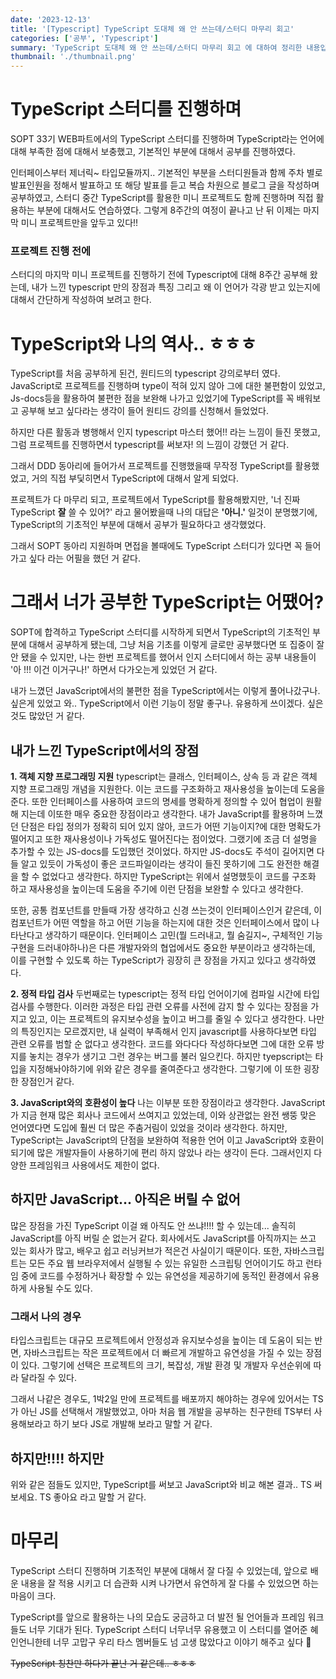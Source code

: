 ```yaml
---
date: '2023-12-13'
title: '[Typescript] TypeScript 도대체 왜 안 쓰는데/스터디 마무리 회고'
categories: ['공부', 'Typescript']
summary: 'TypeScript 도대체 왜 안 쓰는데/스터디 마무리 회고 에 대하여 정리한 내용입니다.'
thumbnail: './thumbnail.png'
---
```


# TypeScript 스터디를 진행하며

SOPT 33기 WEB파트에서의 TypeScript 스터디를 진행하며 TypeScript라는 언어에 대해 부족한 점에 대해서 보충했고, 기본적인 부분에 대해서 공부를 진행하였다.

인터페이스부터 제너릭~ 타입모듈까지.. 기본적인 부분을 스터디원들과 함께 주차 별로 발표인원을 정해서 발표하고 또 해당 발표를 듣고 복습 차원으로 블로그 글을 작성하며 공부하였고, 스터디 중간 TypeScript를 활용한 미니 프로젝트도 함께 진행하며 직접 활용하는 부분에 대해서도 연습하였다. 그렇게 8주간의 여정이 끝나고 난 뒤 이제는 마지막 미니 프로젝트만을 앞두고 있다!!

### 프로젝트 진행 전에

스터디의 마지막 미니 프로젝트를 진행하기 전에 Typescript에 대해 8주간 공부해 왔는데, 내가 느낀 typescript 만의 장점과 특징 그리고 왜 이 언어가 각광 받고 있는지에 대해서 간단하게 작성하여 보려고 한다.

# TypeScript와 나의 역사.. ㅎㅎㅎ

TypeScript를 처음 공부하게 된건, 원티드의 typescript 강의로부터 였다.
JavaScript로 프로젝트를 진행하며 type이 적혀 있지 않아 그에 대한 불편함이 있었고, Js-docs등을 활용하여 불편한 점을 보완해 나가고 있었기에 TypeScript를 꼭 배워보고 공부해 보고 싶다라는 생각이 들어 원티드 강의를 신청해서 들었었다.

하지만 다른 활동과 병행해서 인지 typescript 마스터 했어!! 라는 느낌이 들진 못했고, 그럼 프로젝트를 진행하면서 typescript를 써보자! 의 느낌이 강했던 거 같다.

그래서 DDD 동아리에 들어가서 프로젝트를 진행했을때 무작정 TypeScript를 활용했었고, 거의 직접 부딫히면서 TypeScript에 대해서 알게 되었다.

프로젝트가 다 마무리 되고, 프로젝트에서 TypeScript를 활용해봤지만, '너 진짜 TypeScript **잘** 쓸 수 있어?' 라고 물어봤을때 나의 대답은 **'아니.'** 일것이 분명했기에, TypeScript의 기초적인 부분에 대해서 공부가 필요하다고 생각했었다.

그래서 SOPT 동아리 지원하며 면접을 볼때에도 TypeScript 스터디가 있다면 꼭 들어가고 싶다 라는 어필을 했던 거 같다.

# 그래서 너가 공부한 TypeScript는 어땠어?

SOPT에 합격하고 TypeScript 스터디를 시작하게 되면서 TypeScript의 기초적인 부분에 대해서 공부하게 됐는데,
그냥 처음 기초를 이렇게 글로만 공부했다면 또 집중이 잘 안 됐을 수 있지만, 나는 한번 프로젝트를 했어서 인지 스터디에서 하는 공부 내용들이 '아 !!! 이건 이거구나!' 하면서 다가오는게 있었던 거 같다.

내가 느꼈던 JavaScript에서의 불편한 점을 TypeScript에서는 이렇게 풀어나갔구나. 싶은게 있었고 와.. TypeScript에서 이런 기능이 정말 좋구나. 유용하게 쓰이겠다. 싶은 것도 많았던 거 같다.

## 내가 느낀 TypeScript에서의 장점

**1. 객체 지향 프로그래밍 지원**
typescript는 클래스, 인터페이스, 상속 등 과 같은 객체 지향 프로그래밍 개념을 지원한다. 이는 코드를 구조화하고 재사용성을 높이는데 도움을 준다. 또한 인터페이스를 사용하여 코드의 명세를 명확하게 정의할 수 있어 협업이 원활해 지는데 이또한 매우 중요한 장점이라고 생각한다.
내가 JavaScript를 활용하며 느꼈던 단점은 타입 정의가 정확히 되어 있지 않아, 코드가 어떤 기능이지?에 대한 명확도가 떨어지고 또한 재사용성이나 가독성도 떨어진다는 점이었다. 그랬기에 조금 더 설명을 추가할 수 있는 JS-docs를 도입했던 것이었다.
하지만 JS-docs도 주석이 길어지면 다들 알고 있듯이 가독성이 좋은 코드파일이라는 생각이 들진 못하기에 그도 완전한 해결을 할 수 없었다고 생각한다.
하지만 TypeScript는 위에서 설명했듯이 코드를 구조화 하고 재사용성을 높이는데 도움을 주기에 이런 단점을 보완할 수 있다고 생각한다.

또한, 공통 컴포넌트를 만들때 가장 생각하고 신경 쓰는것이 인터페이스인거 같은데, 이 컴포넌트가 어떤 역할을 하고 어떤 기능을 하는지에 대한 것은 인터페이스에서 많이 나타난다고 생각하기 때문이다. 인터페이스 고민(뭘 드러내고, 뭘 숨길지~, 구체적인 기능 구현을 드러내야하나)은 다른 개발자와의 협업에서도 중요한 부분이라고 생각하는데, 이를 구현할 수 있도록 하는 TypeScript가 굉장히 큰 장점을 가지고 있다고 생각하였다.

**2. 정적 타입 검사**
두번째로는 typescript는 정적 타입 언어이기에 컴파일 시간에 타입 검사를 수행한다. 이러한 과정은 타입 관련 오류를 사전에 감지 할 수 있다는 장점을 가지고 있고, 이는 프로젝트의 유지보수성을 높이고 버그를 줄일 수 있다고 생각한다.
나만의 특징인지는 모르겠지만, 내 실력이 부족해서 인지 javascript를 사용하다보면 타입 관련 오류를 범할 순 없다고 생각한다. 코드를 와다다다 작성하다보면 그에 대한 오류 방지를 놓치는 경우가 생기고 그런 경우는 버그를 불러 일으킨다. 하지만 tyepscript는 타입을 지정해놔야하기에 위와 같은 경우를 줄여준다고 생각한다. 그렇기에 이 또한 굉장한 장점인거 같다.

**3. JavaScript와의 호환성이 높다**
나는 이부분 또한 장점이라고 생각한다. JavaScript가 지금 현재 많은 회사나 코드에서 쓰여지고 있었는데, 이와 상관없는 완전 쌩뚱 맞은 언어였다면 도입에 훨씬 더 많은 주춤거림이 있었을 것이라 생각한다. 하지만, TypeScript는 JavaScript의 단점을 보완하여 적용한 언어 이고 JavaScript와 호환이 되기에 많은 개발자들이 사용하기에 편리 하지 않았나 라는 생각이 든다.
그래서인지 다양한 프레임워크 사용에서도 제한이 없다.

## 하지만 JavaScript... 아직은 버릴 수 없어

많은 장점을 가진 TypeScript 이걸 왜 아직도 안 쓰냐!!!! 할 수 있는데... 솔직히 JavaScript를 아직 버릴 순 없는거 같다.
회사에서도 JavaScript를 아직까지는 쓰고 있는 회사가 많고, 배우고 쉽고 러닝커브가 적은건 사실이기 때문이다.
또한, 자바스크립트는 모든 주요 웹 브라우저에서 실행될 수 있는 유일한 스크립팅 언어이기도 하고 런타임 중에 코드를 수정하거나 확장할 수 있는 유연성을 제공하기에 동적인 환경에서 유용하게 사용될 수도 있다.

### 그래서 나의 경우

타입스크립트는 대규모 프로젝트에서 안정성과 유지보수성을 높이는 데 도움이 되는 반면, 자바스크립트는 작은 프로젝트에서 더 빠르게 개발하고 유연성을 가질 수 있는 장점이 있다. 그렇기에 선택은 프로젝트의 크기, 복잡성, 개발 환경 및 개발자 우선순위에 따라 달라질 수 있다.

그래서 나같은 경우도, 1박2일 만에 프로젝트를 배포까지 해야하는 경우에 있어서는 TS가 아닌 JS를 선택해서 개발했었고, 아마 처음 웹 개발을 공부하는 친구한테 TS부터 사용해보라고 하기 보다 JS로 개발해 보라고 말할 거 같다.

## 하지만!!!! 하지만

위와 같은 점들도 있지만, TypeScript를 써보고 JavaScript와 비교 해본 결과..
TS 써보세요. TS 좋아요 라고 말할 거 같다.

# 마무리

TypeScript 스터디 진행하며 기초적인 부분에 대해서 잘 다질 수 있었는데, 앞으로 배운 내용을 잘 적용 시키고 더 습관화 시켜 나가면서 유연하게 잘 다룰 수 있었으면 하는 마음이 크다.

TypeScript를 앞으로 활용하는 나의 모습도 궁금하고 더 발전 될 언어들과 프레임 워크들도 너무 기대가 된다.
TypeScript 스터디 너무너무 유용했고 이 스터디를 열어준 혜인언니한테 너무 고맙구 우리 타스 멤버들도 넘 고생 많았다고 이야기 해주고 싶다 🥰

~~TypeScript 칭찬만 하다가 끝난 거 같은데.. ㅎㅎㅎ~~
